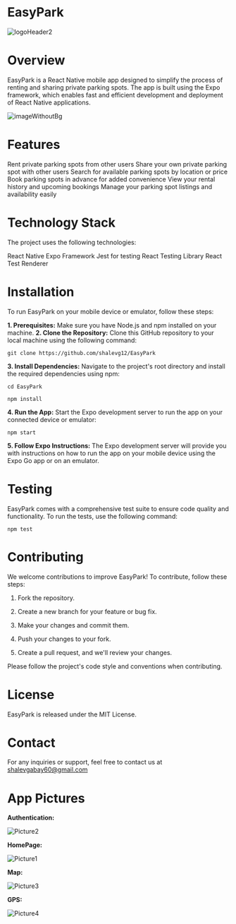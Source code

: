 # EasyPark

![logoHeader2](https://github.com/shalevg12/EasyPark/assets/58697095/fb9c82a5-15d4-426f-a176-5321f1c81441)

# Overview

EasyPark is a React Native mobile app designed to simplify the process of renting and sharing private parking spots. The app is built using the Expo framework, which enables fast and efficient development and deployment of React Native applications.

![imageWithoutBg](https://github.com/shalevg12/EasyPark/assets/58697095/314b0f79-3a30-4548-837d-5f77622544f8)


# Features

Rent private parking spots from other users
Share your own private parking spot with other users
Search for available parking spots by location or price
Book parking spots in advance for added convenience
View your rental history and upcoming bookings
Manage your parking spot listings and availability easily

# Technology Stack

The project uses the following technologies:

React Native
Expo Framework
Jest for testing
React Testing Library
React Test Renderer

# Installation

To run EasyPark on your mobile device or emulator, follow these steps:

__1. Prerequisites:__ Make sure you have Node.js and npm installed on your machine.
__2. Clone the Repository:__ Clone this GitHub repository to your local machine using the following command:

```git clone https://github.com/shalevg12/EasyPark```


__3. Install Dependencies:__ Navigate to the project's root directory and install the required dependencies using npm:

```cd EasyPark```

```npm install```

__4. Run the App:__ Start the Expo development server to run the app on your connected device or emulator:

```npm start```

__5. Follow Expo Instructions:__ The Expo development server will provide you with instructions on how to run the app on your mobile device using the Expo Go app or on an emulator.

# Testing

EasyPark comes with a comprehensive test suite to ensure code quality and functionality. To run the tests, use the following command:

```npm test```

# Contributing

We welcome contributions to improve EasyPark! To contribute, follow these steps:

1. Fork the repository.

2. Create a new branch for your feature or bug fix.

3. Make your changes and commit them.

4. Push your changes to your fork.

5. Create a pull request, and we'll review your changes.


Please follow the project's code style and conventions when contributing.

# License

EasyPark is released under the MIT License.

# Contact

For any inquiries or support, feel free to contact us at shalevgabay60@gmail.com


# App Pictures

__Authentication:__

![Picture2](https://github.com/shalevg12/EasyPark/assets/58697095/cf3c8e90-a892-4ecb-b4a0-2b9c65782ff4)


__HomePage:__

![Picture1](https://github.com/shalevg12/EasyPark/assets/58697095/6e93ea2a-c5f9-406a-a039-9cdbd691f33f)


__Map:__

![Picture3](https://github.com/shalevg12/EasyPark/assets/58697095/dd546332-529c-4264-94ba-b328c60feed3)


__GPS:__

![Picture4](https://github.com/shalevg12/EasyPark/assets/58697095/7aaf6c1b-25ab-4ebb-801d-c4a1bca4a438)

